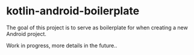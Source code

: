 # kotlin-android-boilerplate
The goal of this project is to serve as boilerplate for when creating a new Android project.

Work in progress, more details in the future..
